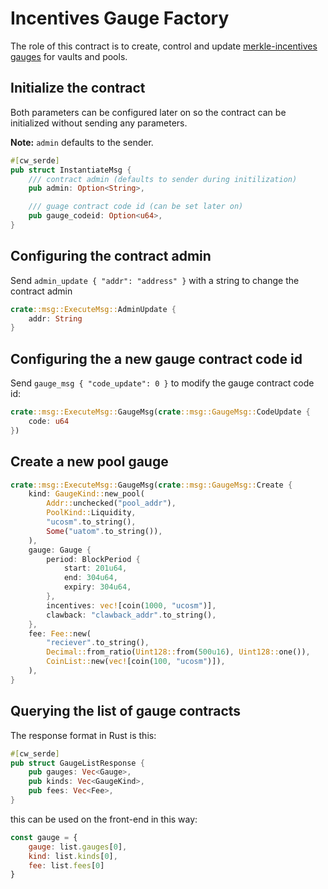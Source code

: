 # Incentives Gauge Factory

The role of this contract is to create, control and update [merkle-incentives gauges](./../merkle-incentives/) for vaults and pools.

## Initialize the contract

Both parameters can be configured later on so the contract can be initialized without sending any parameters.

**Note:** `admin` defaults to the sender.

```Rust
#[cw_serde]
pub struct InstantiateMsg {
    /// contract admin (defaults to sender during initilization)
    pub admin: Option<String>,

    /// guage contract code id (can be set later on)
    pub gauge_codeid: Option<u64>,
}
```

## Configuring the contract admin

Send `admin_update { "addr": "address" }` with a string to change the contract admin

```Rust
crate::msg::ExecuteMsg::AdminUpdate {
    addr: String
}
```

## Configuring the a new gauge contract code id

Send `gauge_msg { "code_update": 0 }` to modify the gauge contract code id:

```Rust
crate::msg::ExecuteMsg::GaugeMsg(crate::msg::GaugeMsg::CodeUpdate {
    code: u64
})
```

## Create a new pool gauge

```Rust
crate::msg::ExecuteMsg::GaugeMsg(crate::msg::GaugeMsg::Create {
    kind: GaugeKind::new_pool(
        Addr::unchecked("pool_addr"),
        PoolKind::Liquidity,
        "ucosm".to_string(),
        Some("uatom".to_string()),
    ),
    gauge: Gauge {
        period: BlockPeriod {
            start: 201u64,
            end: 304u64,
            expiry: 304u64,
        },
        incentives: vec![coin(1000, "ucosm")],
        clawback: "clawback_addr".to_string(),
    },
    fee: Fee::new(
        "reciever".to_string(),
        Decimal::from_ratio(Uint128::from(500u16), Uint128::one()),
        CoinList::new(vec![coin(100, "ucosm")]),
    ),
}
```

## Querying the list of gauge contracts

The response format in Rust is this:

```Rust
#[cw_serde]
pub struct GaugeListResponse {
    pub gauges: Vec<Gauge>,
    pub kinds: Vec<GaugeKind>,
    pub fees: Vec<Fee>,
}
```

this can be used on the front-end in this way:

```JavaScript
const gauge = {
    gauge: list.gauges[0],
    kind: list.kinds[0],
    fee: list.fees[0]
}
```